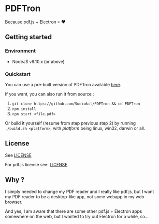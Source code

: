 # PDFTron

Because pdf.js + Electron = ❤

## Getting started

### Environment

- NodeJS v6.10.x (or above)

### Quickstart

You can use a pre-built version of PDFTron available [here](https://github.com/Sudiukil/PDFTron/releases).

If you want, you can also run it from source :

1. `git clone https://github.com/Sudiukil/PDFTron && cd PDFTron`
2. `npm install`
3. `npm start <file.pdf>`

Or build it yourself (resume from step previous step 2) by running `./build.sh <platform>`, with *platform* being linux, win32, darwin or all.

## License

See [LICENSE](https://github.com/Sudiukil/PDFTron/blob/master/LICENSE)

For pdf.js license see: [LICENSE](https://github.com/mozilla/pdf.js/blob/master/LICENSE)

## Why ?

I simply needed to change my PDF reader and I really like pdf.js, but I want my PDF reader to be a desktop-like app, not some webapp in my web browser.

And yes, I am aware that there are some other pdf.js + Electron apps somewhere on the web, but I wanted to try out Electron for a while, so...
